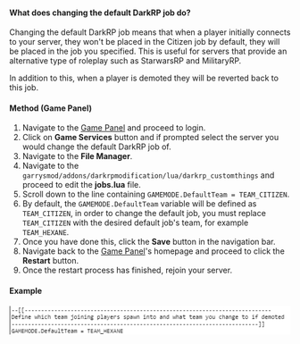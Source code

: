 #### What does changing the default DarkRP job do?
Changing the default DarkRP job means that when a player initially connects to your server, they won't be placed in the Citizen job by default, they will be placed in the job you specified. This is useful for servers that provide an alternative type of roleplay such as StarwarsRP and MilitaryRP.

In addition to this, when a player is demoted they will be reverted back to this job.

#### Method (Game Panel)
1. Navigate to the [Game Panel](https://gamepanel.hexanenetworks.com) and proceed to login.
2. Click on **Game Services** button and if prompted select the server you would change the default DarkRP job of.
3. Navigate to the **File Manager**.
4. Navigate to the ``garrysmod/addons/darkrpmodification/lua/darkrp_customthings`` and proceed to edit the **jobs.lua** file.
5. Scroll down to the line containing ``GAMEMODE.DefaultTeam = TEAM_CITIZEN``.
6. By default, the ``GAMEMODE.DefaultTeam`` variable will be defined as ``TEAM_CITIZEN``, in order to change the default job, you must replace ``TEAM_CITIZEN`` with the desired default job's team, for example ``TEAM_HEXANE``.
7. Once you have done this, click the **Save** button in the navigation bar.
8. Navigate back to the [Game Panel](https://gamepanel.hexanenetworks.com)'s homepage and proceed to click the **Restart** button.
9. Once the restart process has finished, rejoin your server.

#### Example
![Changing Default Job](https://raw.githubusercontent.com/HexaneNetworks/help-assets/master/assets/png/change-default-job.png)